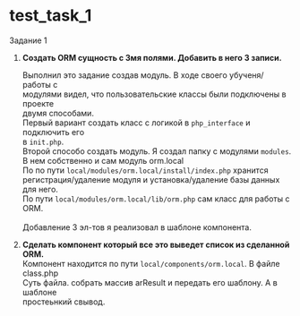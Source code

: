 # test_task_1

Задание 1


1) <b>Создать ORM сущность с 3мя полями. Добавить в него 3 записи.</b>

    Выполнил это задание создав модуль. В ходе своего убученя/работы с <br>
    модулями видел, что пользовательские классы были подключены в проекте <br>
    двумя способами.<br>
    Первый вариант создать класс с логикой в `php_interface` и подключить его <br>
    в `init.php`.<br>
    Второй способо создать модуль. Я создал папку с модулями `modules`.  <br>
    В нем собственно и сам модуль orm.local <br>
    По по пути `local/modules/orm.local/install/index.php`
    хранится <br> регистрация/удаление модуля и установка/удаление базы данных
    для него.<br>
    По пути `local/modules/orm.local/lib/orm.php` сам класс для работы с ORM. <br>
    <br>
    Добавление 3 эл-тов я реализовал в шаблоне компонента.


2) <b>Сделать компонент который все это выведет список из сделанной ORM.</b><br>
   Компонент находится по пути `local/components/orm.local`. В файлe class.php <br>
   Суть файла. собрать массив arResult и передать его шаблону. А в шаблоне <br> 
   простеьнкий свывод.
